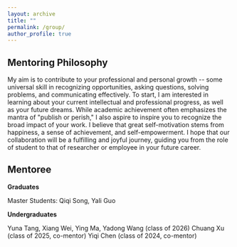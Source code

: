 ```yaml
---
layout: archive
title: ""
permalink: /group/
author_profile: true
---
```


Mentoring Philosophy
-
My aim is to contribute to your professional and personal growth -- some universal skill in recognizing opportunities, asking questions, solving problems, and communicating effectively. To start, I am interested in learning about your current intellectual and professional progress, as well as your future dreams. While academic achievement often emphasizes the mantra of "publish or perish," I also aspire to inspire you to recognize the broad impact of your work. I believe that great self-motivation stems from happiness, a sense of achievement, and self-empowerment. I hope that our collaboration will be a fulfilling and joyful journey, guiding you from the role of student to that of researcher or employee in your future career.

Mentoree
-
**Graduates**

Master Students:
Qiqi Song, Yali Guo

**Undergraduates**

Yuna Tang, Xiang Wei, Ying Ma, Yadong Wang (class of 2026)
Chuang Xu (class of 2025, co-mentor)
Yiqi Chen (class of 2024, co-mentor)


